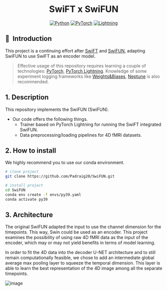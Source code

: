 <div align="center">    
 
# SwiFT x SwiFUN

<a href="https://www.python.org/"><img alt="Python" src="https://img.shields.io/badge/-Python 3.9+-blue?style=for-the-badge&logo=python&logoColor=white"></a>
<a href="https://pytorch.org/get-started/locally/"><img alt="PyTorch" src="https://img.shields.io/badge/-PyTorch 1.12+-ee4c2c?style=for-the-badge&logo=pytorch&logoColor=white"></a>
<a href="https://pytorchlightning.ai/"><img alt="Lightning" src="https://img.shields.io/badge/-Lightning 1.7+-792ee5?style=for-the-badge&logo=pytorchlightning&logoColor=white"></a>

</div>


## 📌&nbsp;&nbsp;Introduction
This project is a continuing effort after [SwiFT](https://arxiv.org/abs/2307.05916) and [SwiFUN](https://www.biorxiv.org/content/10.1101/2024.05.29.596544v1.full.pdf), adapting SwiFUN to use SwiFT as an encoder model.

> Effective usage of this repository requires learning a couple of technologies: [PyTorch](https://pytorch.org), [PyTorch Lightning](https://www.pytorchlightning.ai). Knowledge of some experiment logging frameworks like [Weights&Biases](https://wandb.com), [Neptune](https://neptune.ai) is also recommended.

## 1. Description
This repository implements the SwiFUN (SwiFUN). 
- Our code offers the following things.
  - Trainer based on PyTorch Lightning for running the SwiFT integrated SwiFUN.
  - Data preprocessing/loading pipelines for 4D fMRI datasets.


## 2. How to install
We highly recommend you to use our conda environment.
```bash
# clone project   
git clone https://github.com/Padraig20/SwiFUN.git

# install project   
cd SwiFUN
conda env create -f envs/py39.yaml
conda activate py39
 ```

## 3. Architecture

The original SwiFUN adapted the input to use the channel dimension for the timepoints. This way, Swin could be used as an encoder. This project examines the possibility of using raw 4D fMRI data as the input of the encoder, which may or may not yield benefits in terms of model learning.

In order to fit the 4D data into the decoder U-NET architecture and to still remain computationally feasible, we chose to add an intermediate global average max pooling layer to squeeze the temporal dimension. This layer is able to learn the best representation of the 4D image among all the separate timepoints.

![image](https://github.com/user-attachments/assets/9a5390d4-b3f5-427b-849f-a457a83b95b1)


